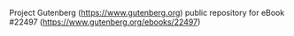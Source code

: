 Project Gutenberg (https://www.gutenberg.org) public repository for eBook #22497 (https://www.gutenberg.org/ebooks/22497)

